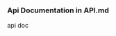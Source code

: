 <div>
  <h3>Api Documentation in API.md</h3>
  <a style="text-decoration:none" href="./API.md">api doc</a>
</div>